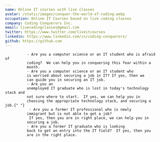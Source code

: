```yaml
---
name: Online IT courses with live classes
avatar: /static/images/conquer-the-world-of-coding.webp
occupation: Online IT Courses based on live coding classes
company: Coding Conquerors Inc.
email: livecodingclasses@gmail.com
twitter: https://www.twitter.com/liveitcourses
linkedin: https://www.linkedin.com/in/coding-conquerors/
github: https://github.com
---
```


              - Are you a computer science or an IT student who is afraid of
              coding?  We can help you in conquering this fear within a
              month.
              - Are you a computer science or an IT student who
              is worried about securing a job in IT? If yes, then we
              can guide you in securing an IT job.
              - Are you an
              unemployed IT graduate who is lost in today's technology stack and
              not sure where to start.  If yes, we can help you in
              choosing the appropriate technology stack, and securing a job.{" "}
               - Are you a former IT professional who is newly
              immigrant but is not able to get a job?
               If yes, then you are in right place, we can help you in
              securing a job.
              - Are you a former IT graduate who is looking
              back to get an entry into the IT field?  If yes, then you
              are in the right place.
